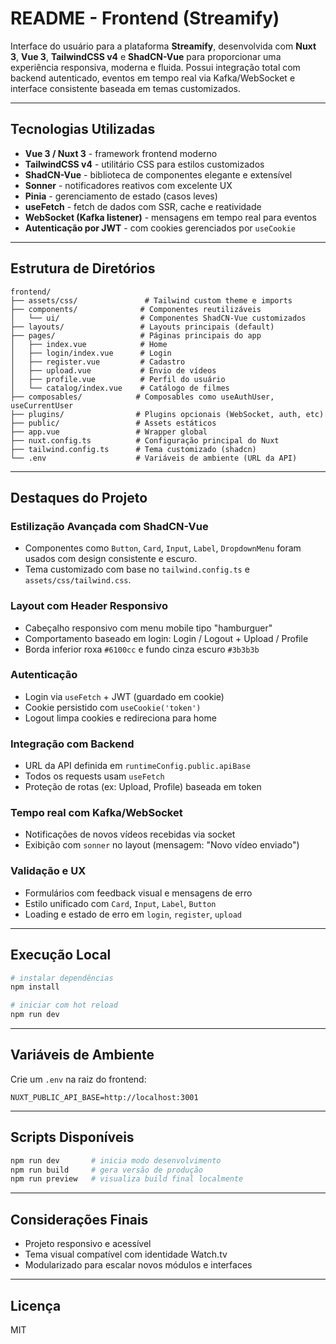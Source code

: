 # README - Frontend (Streamify)

Interface do usuário para a plataforma **Streamify**, desenvolvida com **Nuxt 3**, **Vue 3**, **TailwindCSS v4** e **ShadCN-Vue** para proporcionar uma experiência responsiva, moderna e fluida. Possui integração total com backend autenticado, eventos em tempo real via Kafka/WebSocket e interface consistente baseada em temas customizados.

---

## Tecnologias Utilizadas

- **Vue 3 / Nuxt 3** - framework frontend moderno
- **TailwindCSS v4** - utilitário CSS para estilos customizados
- **ShadCN-Vue** - biblioteca de componentes elegante e extensível
- **Sonner** - notificadores reativos com excelente UX
- **Pinia** - gerenciamento de estado (casos leves)
- **useFetch** - fetch de dados com SSR, cache e reatividade
- **WebSocket (Kafka listener)** - mensagens em tempo real para eventos
- **Autenticação por JWT** - com cookies gerenciados por `useCookie`

---

## Estrutura de Diretórios

```
frontend/
├── assets/css/               # Tailwind custom theme e imports
├── components/              # Componentes reutilizáveis
│   └── ui/                  # Componentes ShadCN-Vue customizados
├── layouts/                 # Layouts principais (default)
├── pages/                   # Páginas principais do app
│   ├── index.vue            # Home
│   ├── login/index.vue      # Login
│   ├── register.vue         # Cadastro
│   ├── upload.vue           # Envio de vídeos
│   ├── profile.vue          # Perfil do usuário
│   └── catalog/index.vue    # Catálogo de filmes
├── composables/            # Composables como useAuthUser, useCurrentUser
├── plugins/                # Plugins opcionais (WebSocket, auth, etc)
├── public/                 # Assets estáticos
├── app.vue                 # Wrapper global
├── nuxt.config.ts          # Configuração principal do Nuxt
├── tailwind.config.ts      # Tema customizado (shadcn)
└── .env                    # Variáveis de ambiente (URL da API)
```

---

## Destaques do Projeto

### Estilização Avançada com ShadCN-Vue

- Componentes como `Button`, `Card`, `Input`, `Label`, `DropdownMenu` foram usados com design consistente e escuro.
- Tema customizado com base no `tailwind.config.ts` e `assets/css/tailwind.css`.

### Layout com Header Responsivo

- Cabeçalho responsivo com menu mobile tipo "hamburguer"
- Comportamento baseado em login: Login / Logout + Upload / Profile
- Borda inferior roxa `#6100cc` e fundo cinza escuro `#3b3b3b`

### Autenticação

- Login via `useFetch` + JWT (guardado em cookie)
- Cookie persistido com `useCookie('token')`
- Logout limpa cookies e redireciona para home

### Integração com Backend

- URL da API definida em `runtimeConfig.public.apiBase`
- Todos os requests usam `useFetch`
- Proteção de rotas (ex: Upload, Profile) baseada em token

### Tempo real com Kafka/WebSocket

- Notificações de novos vídeos recebidas via socket
- Exibição com `sonner` no layout (mensagem: "Novo vídeo enviado")

### Validação e UX

- Formulários com feedback visual e mensagens de erro
- Estilo unificado com `Card`, `Input`, `Label`, `Button`
- Loading e estado de erro em `login`, `register`, `upload`

---

## Execução Local

```bash
# instalar dependências
npm install

# iniciar com hot reload
npm run dev
```

---

## Variáveis de Ambiente

Crie um `.env` na raiz do frontend:

```
NUXT_PUBLIC_API_BASE=http://localhost:3001
```

---

## Scripts Disponíveis

```bash
npm run dev       # inicia modo desenvolvimento
npm run build     # gera versão de produção
npm run preview   # visualiza build final localmente
```

---

## Considerações Finais

- Projeto responsivo e acessível
- Tema visual compatível com identidade Watch.tv
- Modularizado para escalar novos módulos e interfaces

---

## Licença

MIT

